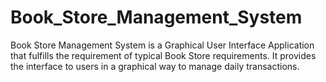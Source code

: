 # Book_Store_Management_System
Book Store Management System is a Graphical User Interface Application that fulfills the requirement of typical Book Store requirements. It provides the interface to users in a graphical way to manage daily transactions.
